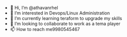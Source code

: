 - 👋 Hi, I’m @athavanrhel
- 👀 I’m interested in Devops/Linux Administration
- 🌱 I’m currently learning teraform to upgrade my skills
- 💞️ I’m looking to collaborate to work as a tema player
- 📫 How to reach me9980545467

<!---
athavanrhel/athavanrhel is a ✨ special ✨ repository because its `README.md` (this file) appears on your GitHub profile.
You can click the Preview link to take a look at your changes.
--->
